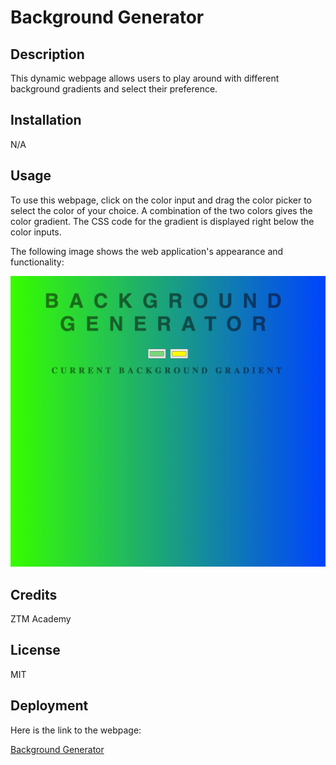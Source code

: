 # Background Generator

## Description

This dynamic webpage allows users to play around with different background gradients and select their preference. 


## Installation


N/A


## Usage


To use this webpage, click on the color input and drag the color picker to select the color of your choice. A combination of the two colors gives the color gradient. The CSS code for the gradient is displayed right below the color inputs.

The following image shows the web application's appearance and functionality:

![Screenshot](./assets/images/screenshot.png)

## Credits

ZTM Academy

## License

MIT

## Deployment  
Here is the link to the webpage:

[Background Generator](https://wdverse.github.io/background-generator/)